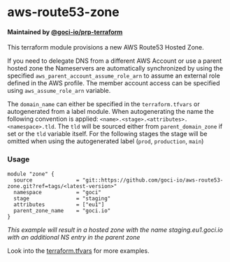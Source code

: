 # aws-route53-zone

#### Maintained by [@goci-io/prp-terraform](https://github.com/orgs/goci-io/teams/prp-terraform)

This terraform module provisions a new AWS Route53 Hosted Zone. 

If you need to delegate DNS from a different AWS Account or use a parent hosted zone the Nameservers are automatically synchronized by using the specified `aws_parent_account_assume_role_arn` to assume an external role defined in the AWS profile. The member account access can be specified using `aws_assume_role_arn` variable.

The `domain_name` can either be specified in the `terraform.tfvars` or autogenerated from a label module. 
When autogenerating the name the following convention is applied: `<name>.<stage>.<attributes>.<namespace>.tld`. 
The `tld` will be sourced either from `parent_domain_zone` if set or the `tld` variable itself. 
For the following stages the stage will be omitted when using the autogenerated label (`prod`, `production`, `main`)

### Usage

```hcl
module "zone" {
  source              = "git::https://github.com/goci-io/aws-route53-zone.git?ref=tags/<latest-version>"
  namespace           = "goci"
  stage               = "staging"
  attributes          = ["eu1"]
  parent_zone_name    = "goci.io"
}
```
_This example will result in a hosted zone with the name staging.eu1.goci.io with an additional NS entry in the parent zone_

Look into the [terraform.tfvars](terraform.tfvars.example) for more examples.
